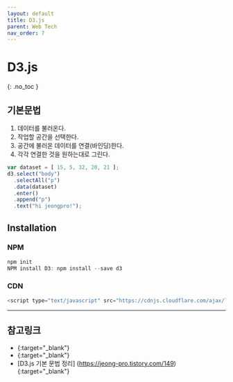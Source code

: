 ```yaml
---
layout: default
title: D3.js
parent: Web Tech
nav_order: 7
---
```


#  D3.js
{: .no_toc }

## 기본문법

1. 데이터를 불러온다.
2. 작업할 공간을 선택한다.
3. 공간에 불러온 데이터를 연결(바인딩)한다.
4. 각각 연결한 것을 원하는대로 그린다.

```js
var dataset = [ 15, 5, 32, 20, 21 ];
d3.select("body")          
  .selectAll("p")          
  .data(dataset)           
  .enter()                 
  .append("p")             
  .text("hi jeongpro!");   
```

## Installation

### NPM

```js
npm init
NPM install D3: npm install --save d3
```
### CDN

```js
<script type="text/javascript" src="https://cdnjs.cloudflare.com/ajax/libs/d3/5.16.0/d3.min.js"></script>
```


----

## 참고링크
- [](https://riptutorial.com/d3-js){:target="_blank"}
- [](https://mobicon.tistory.com/275){:target="_blank"}
- [D3.js 기본 문법 정리] (https://jeong-pro.tistory.com/149){:target="_blank"}